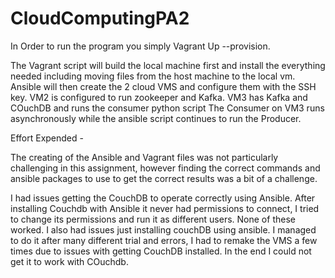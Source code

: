 # CloudComputingPA2

In Order to run the program you simply Vagrant Up --provision.

The Vagrant script will build the local machine first and install the everything needed including moving files from the host machine to the local vm.
Ansible will then create the 2 cloud VMS and configure them with the SSH key.
VM2 is configured to run zookeeper and Kafka. VM3 has Kafka and COuchDB and runs the consumer python script
The Consumer on VM3 runs asynchronously while the ansible script continues to run the Producer.

Effort Expended - 

The creating of the Ansible and Vagrant files was not particularly challenging in this assignment, however finding the correct commands and ansible packages to use to get the correct results was a bit of a challenge.

I had issues getting the CouchDB to operate correctly using Ansible. After installing Couchdb with Ansible it never had permissions to connect, I tried to change its permissions and run it as different users. None of these worked. I also had issues just installing couchDB using ansible. I managed to do it after many different trial and errors, I had to remake the VMS a few times due to issues with getting CouchDB installed. In the end I could not get it to work with COuchdb.

